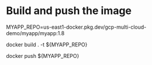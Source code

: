 # Build and push the image

MYAPP_REPO=us-east1-docker.pkg.dev/gcp-multi-cloud-demo/myapp/myapp:1.8

docker build .  -t ${MYAPP_REPO}

docker push ${MYAPP_REPO}
